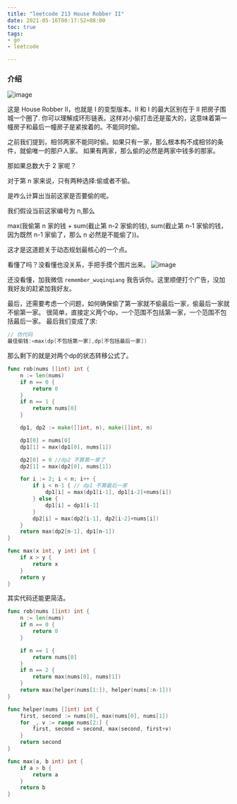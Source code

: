 ```yaml
---
title: "leetcode 213 House Robber II"
date: 2021-05-16T00:17:52+08:00 
toc: true 
tags:
- go
- leetcode

---
```

### 介绍

![image](https://image.syst.top/image/leetcode/213.png)

这是 House Robber II，也就是 I 的变型版本。II 和 I 的最大区别在于 II 把房子围城一个圈了.
你可以理解成环形链表。这样对小偷打击还是蛮大的，这意味着第一幢房子和最后一幢房子是紧挨着的。不能同时偷。

之前我们提到，相邻两家不能同时偷。如果只有一家，那么根本构不成相邻的条件，就偷唯一的那户人家。
如果有两家，那么偷的必然是两家中钱多的那家。

那如果总数大于 2 家呢？

对于第 n 家来说，只有两种选择:偷或者不偷。

是咋么计算出当前这家是否要偷的呢。

我们假设当前这家编号为 n,那么

max(我偷第 n 家的钱 + sum(截止第 n-2 家偷的钱), sum(截止第 n-1 家偷的钱，因为既然 n-1 家偷了，那么 n 必然是不能偷了))。

这才是这道题关于动态规划最核心的一个点。

看懂了吗？没看懂也没关系，手把手摸个图片出来。
![image](https://image.syst.top/image/leetcode/213-1.png)

还没看懂，加我微信 `remember_wuqinqiang` 我告诉你。这里顺便打个广告，没加我好友的赶紧加我好友。


最后，还需要考虑一个问题，如何确保偷了第一家就不偷最后一家，偷最后一家就不偷第一家。
很简单，直接定义两个dp，一个范围不包括第一家，一个范围不包括最后一家。
最后我们变成了求:
```go
// 伪代码
最佳偷钱:=max(dp[不包括第一家],dp[不包括最后一家])
```
那么剩下的就是对两个dp的状态转移公式了。
```go
func rob(nums []int) int {
	n := len(nums)
	if n == 0 {
		return 0
	}
	if n == 1 {
		return nums[0]
	}

	dp1, dp2 := make([]int, n), make([]int, n)

	dp1[0] = nums[0]
	dp1[1] = max(dp1[0], nums[1])

	dp2[0] = 0 //dp2 不算第一家了
	dp2[1] = max(dp2[0], nums[1])

	for i := 2; i < n; i++ {
		if i < n-1 { // dp1 不算最后一家
			dp1[i] = max(dp1[i-1], dp1[i-2]+nums[i])
		} else {
			dp1[i] = dp1[i-1]
		}
		dp2[i] = max(dp2[i-1], dp2[i-2]+nums[i])
	}
	return max(dp2[n-1], dp1[n-1])
}

func max(x int, y int) int {
	if x > y {
		return x
	}
	return y
}

```
其实代码还能更简洁。

```go
func rob(nums []int) int {
	n := len(nums)
	if n == 0 {
		return 0
	}

	if n == 1 {
		return nums[0]
	}
	if n == 2 {
		return max(nums[0], nums[1])
	}
	return max(helper(nums[1:]), helper(nums[:n-1]))
}

func helper(nums []int) int {
	first, second := nums[0], max(nums[0], nums[1])
	for _, v := range nums[2:] {
		first, second = second, max(second, first+v)
	}
	return second
}

func max(a, b int) int {
	if a > b {
		return a
	}
	return b
}
```




